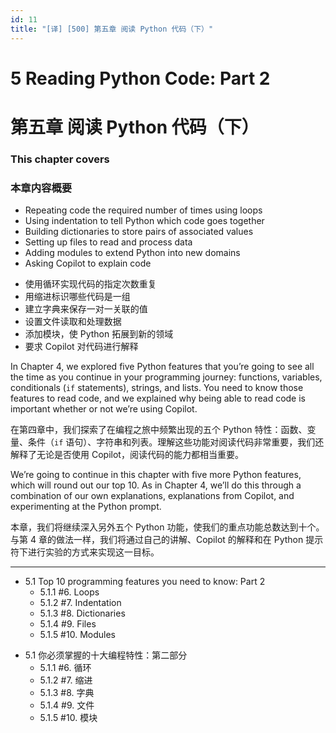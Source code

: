 ```yaml
---
id: 11
title: "[译] [500] 第五章 阅读 Python 代码（下）"
---
```


# 5 Reading Python Code: Part 2
# 第五章 阅读 Python 代码（下）

### This chapter covers
### 本章内容概要

* Repeating code the required number of times using loops
* Using indentation to tell Python which code goes together
* Building dictionaries to store pairs of associated values
* Setting up files to read and process data
* Adding modules to extend Python into new domains
* Asking Copilot to explain code

<!-- -->

* 使用循环实现代码的指定次数重复
* 用缩进标识哪些代码是一组
* 建立字典来保存一对一关联的值
* 设置文件读取和处理数据
* 添加模块，使 Python 拓展到新的领域
* 要求 Copilot 对代码进行解释

In Chapter 4, we explored five Python features that you’re going to see all the time as you continue in your programming journey: functions, variables, conditionals (`if` statements), strings, and lists. You need to know those features to read code, and we explained why being able to read code is important whether or not we’re using Copilot.

在第四章中，我们探索了在编程之旅中频繁出现的五个 Python 特性：函数、变量、条件（`if` 语句）、字符串和列表。理解这些功能对阅读代码非常重要，我们还解释了无论是否使用 Copilot，阅读代码的能力都相当重要。

We’re going to continue in this chapter with five more Python features, which will round out our top 10. As in Chapter 4, we’ll do this through a combination of our own explanations, explanations from Copilot, and experimenting at the Python prompt.

本章，我们将继续深入另外五个 Python 功能，使我们的重点功能总数达到十个。与第 4 章的做法一样，我们将通过自己的讲解、Copilot 的解释和在 Python 提示符下进行实验的方式来实现这一目标。

***

* 5.1 Top 10 programming features you need to know: Part 2
	* 5.1.1 #6. Loops
	* 5.1.2 #7. Indentation
	* 5.1.3 #8. Dictionaries
	* 5.1.4 #9. Files
	* 5.1.5 #10. Modules

<!-- -->

* 5.1 你必须掌握的十大编程特性：第二部分
    * 5.1.1 #6. 循环
    * 5.1.2 #7. 缩进
    * 5.1.3 #8. 字典
    * 5.1.4 #9. 文件
    * 5.1.5 #10. 模块
